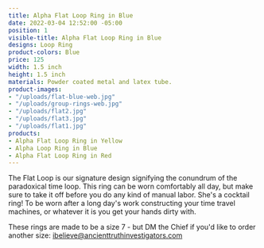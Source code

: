 ```yaml
---
title: Alpha Flat Loop Ring in Blue
date: 2022-03-04 12:52:00 -05:00
position: 1
visible-title: Alpha Flat Loop Ring in Blue
designs: Loop Ring
product-colors: Blue
price: 125
width: 1.5 inch
height: 1.5 inch
materials: Powder coated metal and latex tube.
product-images:
- "/uploads/flat-blue-web.jpg"
- "/uploads/group-rings-web.jpg"
- "/uploads/flat2.jpg"
- "/uploads/flat3.jpg"
- "/uploads/flat1.jpg"
products:
- Alpha Flat Loop Ring in Yellow
- Alpha Loop Ring in Blue
- Alpha Flat Loop Ring in Red
---
```


The Flat Loop is our signature design signifying the conundrum of the paradoxical time loop. This ring can be worn comfortably all day, but make sure to take it off before you do any kind of manual labor. She's a cocktail ring! To be worn after a long day's work constructing your time travel machines, or whatever it is you get your hands dirty with. 

These rings are made to be a size 7 - but DM the Chief if you'd like to order another size: ibelieve@ancienttruthinvestigators.com 